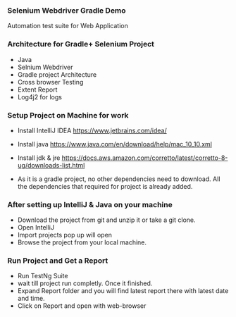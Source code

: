 ### Selenium Webdriver Gradle Demo
Automation test suite for Web Application

### Architecture for Gradle+ Selenium Project
- Java
- Selnium Webdriver
- Gradle project Architecture
- Cross browser Testing
- Extent Report
- Log4j2 for logs

### Setup Project on Machine for work 

- Install IntelliJ IDEA
https://www.jetbrains.com/idea/

- Install java 
https://www.java.com/en/download/help/mac_10_10.xml

- Install jdk & jre 
https://docs.aws.amazon.com/corretto/latest/corretto-8-ug/downloads-list.html

- As it is a gradle project, no other dependencies need to download. All the dependencies that required for project is already added.


### After setting up IntelliJ & Java on your machine 

- Download the project from git and unzip it or take a git clone.
- Open IntelliJ
- Import projects pop up will open
- Browse the project from your local machine.


### Run Project and Get a Report 
- Run TestNg Suite
- wait till project run completly. Once it finished.
- Expand Report folder and you will find latest report there with latest date and time.
- Click on Report and open with web-browser
